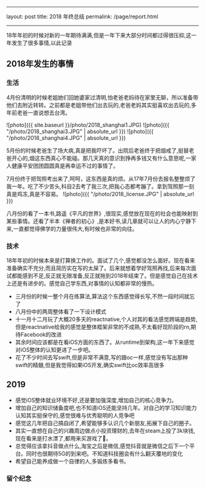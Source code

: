 
---
layout: post
title: 2018 年终总结
permalink: /page/report.html

---



18年年初的时候对新的一年期待满满,但是一年下来大部分时间都过得很压抑,这一年发生了很多事情,以此记录

## 2018年发生的事情
### 生活

   4月份清明的时候老姐她们回她婆家过清明,怕老爸老妈待在家里无聊，所以准备带他们去附近转转。之前都是老姐带他们出去玩的,老爸老妈其实挺喜欢出去玩的,多年前老爸一直说想去台湾。
   
   ![photo]({{ site.baseurl }}/photo/2018_shanghai1.JPG)
   ![photo]({{ "/photo/2018_shanghai3.JPG" | absolute_url }})
   ![photo]({{ "/photo/2018_shanghai4.JPG" | absolute_url }})
   
   5月份的时候老爸生了场大病,真是把我吓坏了。出院后老爸终于把烟戒了,挺替老爸开心的,烟这东西真心不能碰。那几天真的意识到挣再多钱又有什么意思呢,一家人健康平安团团圆圆真是再幸运不过的事情了。
   
   7月份终于把驾照考出来了,呵呵，这东西是真的烦。从17年7月份去报名整整烦了我一年。吃了不少苦头,科目2去考了我三次,把我心态都考蹦了。拿到驾照那一刻真是鸡冻,真是不容易。
   ![photo]({{ "/photo/2018_license.JPG" | absolute_url }})
   
   八月份的看了一本书,路遥《平凡的世界》,很现实,感觉放在现在的社会也能映射到某些事情。还看了半本《禅者的初心》,是本好书,读几章就可以让人的内心宁静下来,一直都觉得佛学的力量很伟大,有时候也非常的向往。
  
### 技术
	
   18年年初的时候本来是打算换工作的。面试了几个,感觉都没怎么面好。现在看来准备确实不充分,而且简历实在写的太屎了。后来就想着学好驾照再找,后来每次面试都能感到不足,反正就无限准备,反正就拖到2018年结束了。但是感觉自己在技术上还是有进步的。感觉自己学东西,对事情的认知都非常的慢热。
      	
- 三月份的时候一整个月在练算法,算法这个东西感觉得长写,不然一段时间就忘了
- 八月份中的两周整体看了一下设计模式
- 十一月十二月玩了大概20多天的reactnative,个人对其的看法感觉跨端是趋势,但是reactnative给我的感觉是整体框架非常的不成熟,不太看好现阶段的rn,期待Facebook的改进
- 其余时间应该都是在看iOS方面的东西了。从runtime到架构,这一年下来感觉对iOS整体的认知更进了一步吧。
- 花了不少时间去写swift,但是非常不满意,写的跟oc一样,感觉没有写出那种swift的精髓,但是我觉得如果iOS开发,确实swift比oc效率高很多
	
	
## 2019

  - 感觉iOS整体就业环境不好,还是要加强深度,增加自己的核心竞争力。
  - 增加自己的知识储备度吧,也不知道iOS还能坚持几年。对自己的学习知识能力认知其实挺保守的,感觉很难与优秀聪明的人竞争吧
  - 感觉这几年把自己搞自闭了,希望能够多认识几个新朋友,拓展下自己的圈子。
  - 其实一直想在自己的兴趣周边做点小投资理财的,去年在steam上投了3k块钱,现在看来是打水漂了,都用来买游戏了🤣。
  - 总觉得应该拿抖音做点什么,淘宝之后是微信,感觉抖音就是微信之后下一个平台。同时也很期待5G的到来吧。不知道科技圈会有什么翻天覆地的变化
  - 希望自己能养成做一个自律的人,多锻炼多看书。

  
### 留个纪念

<!--![photo]({{ site.baseurl }}/photo/2015_9.JPG)-->

  
